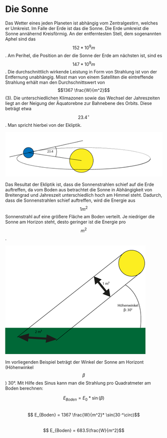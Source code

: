 # Die Sonne

Das Wetter eines jeden Planeten ist abhängig vom Zentralgestirn, welches er Umkreist. Im Falle der Erde ist das die Sonne. Die Erde umkreist die Sonne annähernd Kreisförmig. An der entferntesten Stell, dem sogenannten Aphel sind das $$152 * 10^9 m$$. Am Perihel, die Position an der die Sonne der Erde am nächsten ist, sind es $$147 * 10^9 m$$.
Die durchschnittlich wirkende Leistung in Form von Strahlung ist von der Entfernung unabhängig. Misst man von einem Satelliten die eintreffende Strahlung erhält man den Durchschnittswert von $$1367 \frac{W}{m^2}$$ (3). 
Die unterschiedlichen Klimazonen sowie das Wechsel der Jahreszeiten liegt an der Neigung der Äquatorebne zur Bahnebene des Orbits. Diese beträgt etwa $$23.4 ^\circ$$. Man spricht hierbei von der Ekliptik.

![Ekiptik: Der Winkel zwischen Äquator und Orbitalebene](Ekliptik.png)

Das Resultat der Ekliptik ist, dass die Sonnenstrahlen schief auf die Erde auftreffen, da vom Boden aus betrachtet die Sonne in Abhängigkeit von Breitengrad und Jahreszeit unterschiedlich hoch am Himmel steht.
Dadurch, dass die Sonnenstrahlen schief auftreffen, wird die Energie aus $$1m^2$$ Sonnenstrahl auf eine größere Fläche am Boden verteilt. Je niedriger die Sonne am Horizon steht, desto geringer ist die Energie pro $$m^2$$.

![Der Höhenwinkel Beta der Sonne beträgt in diesem Beispiel 30 Grad.](Fläche.png)

Im vorliegenden Beispiel beträgt der Winkel der Sonne am Horizont (Höhenwinkel $$\beta$$) 30°.
Mit Hilfe des Sinus kann man die Strahlung pro Quadratmeter am Boden berechnen:

$$ E_{Boden} = E_0 * \sin(\beta)$$<br/>
$$ E_{Boden} = 1367 \frac{W}{m^2}* \sin(30 ^\circ)$$<br/>
$$ E_{Boden} = 683.5\frac{W}{m^2}$$<br/>


